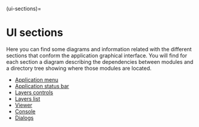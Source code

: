 (ui-sections)=

# UI sections

Here you can find some diagrams and information related with the different
sections that conform the application graphical interface. You will find for each section a diagram describing
the dependencies between modules and a directory tree showing where those modules are located.

- [Application menu](./application_menus_ui)
- [Application status bar](./application_status_bar_ui)
- [Layers controls](./layers_controls_ui)
- [Layers list](./layers_list_ui)
- [Viewer](./viewer_ui)
- [Console](./console_ui)
- [Dialogs](./dialogs_ui)

